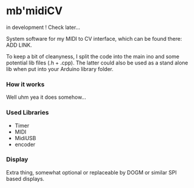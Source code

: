 # mb'midiCV

in development ! Check later...

System software for my MIDI to CV interface, which can be found there: ADD LINK.

To keep a bit of cleanyness, I split the code into the main ino and some potential
lib files (.h + .cpp).
The latter could also be used as a stand alone lib when put into your Arduino
library folder.

### How it works
Well uhm yea it does somehow...

### Used Libraries
- Timer
- MIDI
- MidiUSB
- encoder

### Display
Extra thing, somewhat optional or replaceable by DOGM or similar SPI based displays.
